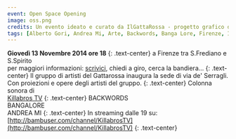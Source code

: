 ```yaml
---
event: Open Space Opening
image: oss.png
credits: Un evento ideato e curato da IlGattaRossa - progetto grafico di Alberto Gori
tags: [Alberto Gori, Andrea Mi, Arte, Backwords, Banga Lore, Firenze, Iacopo Rachlick, Killabros, Luca Mauceri, Videoarte]
---
```

**Giovedì 13 Novembre 2014 ore 18**
{: .text-center}
a Firenze tra S.Frediano e S.Spirito  
per maggiori informazioni: [scrivici](mailto:info@ilgattarossa.org), chiedi a giro, cerca la bandiera...
{: .text-center}
Il gruppo di artisti del Gattarossa inaugura la sede di via de' Serragli.  
Con proiezioni e opere degli artisti del gruppo.
{: .text-center}
Colonna sonora di  
[Killabros TV](https://www.facebook.com/KillabrosTv)
{: .text-center}
BACKWORDS  
BANGALORE  
ANDREA MI
{: .text-center}
In streaming dalle 19 su:  
[http://bambuser.com/channel/KillabrosTV](http://bambuser.com/channel/KillabrosTV)
{: .text-center}
